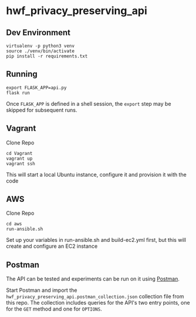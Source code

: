 # hwf_privacy_preserving_api

## Dev Environment

```
virtualenv -p python3 venv
source ./venv/bin/activate
pip install -r requirements.txt
```

## Running

```
export FLASK_APP=api.py
flask run
```

Once `FLASK_APP` is defined in a shell session, the `export` step
may be skipped for subsequent runs.

## Vagrant
Clone Repo

```
cd Vagrant
vagrant up
vagrant ssh
```
This will start a local Ubuntu instance, configure it and provision it with the code

## AWS
Clone Repo

```
cd aws
run-ansible.sh
```
Set up your variables in run-ansible.sh and build-ec2.yml first, but this will create and configure an EC2 instance

## Postman

The API can be tested and experiments can be run on it using
[Postman](https://www.getpostman.com).  

Start Postman and import the
`hwf_privacy_preserving_api.postman_collection.json` collection file from
this repo.  The collection includes queries for the API's two entry points,
one for the `GET` method and one for `OPTIONS`.